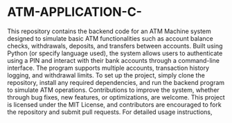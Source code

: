 # ATM-APPLICATION-C-

This repository contains the backend code for an ATM Machine system designed to simulate basic ATM functionalities such as account balance checks, withdrawals, deposits, and transfers between accounts. Built using Python (or specify language used), the system allows users to authenticate using a PIN and interact with their bank accounts through a command-line interface. The program supports multiple accounts, transaction history logging, and withdrawal limits. To set up the project, simply clone the repository, install any required dependencies, and run the backend program to simulate ATM operations. Contributions to improve the system, whether through bug fixes, new features, or optimizations, are welcome. This project is licensed under the MIT License, and contributors are encouraged to fork the repository and submit pull requests. For detailed usage instructions,
